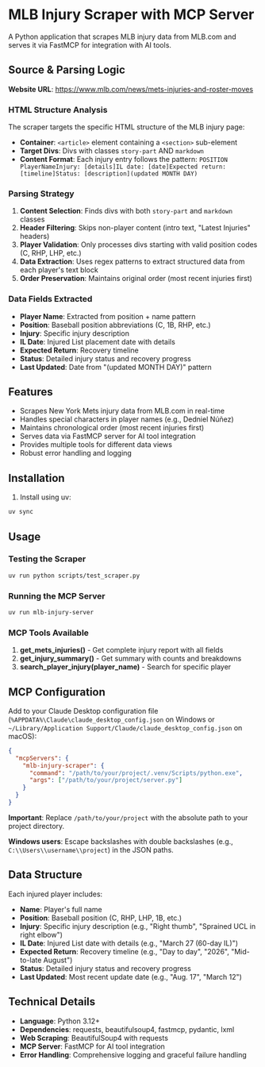 # MLB Injury Scraper with MCP Server

A Python application that scrapes MLB injury data from MLB.com and serves it via FastMCP for integration with AI tools.

## Source & Parsing Logic

**Website URL**: https://www.mlb.com/news/mets-injuries-and-roster-moves

### HTML Structure Analysis
The scraper targets the specific HTML structure of the MLB injury page:
- **Container**: `<article>` element containing a `<section>` sub-element
- **Target Divs**: Divs with classes `story-part` AND `markdown` 
- **Content Format**: Each injury entry follows the pattern: `POSITION PlayerNameInjury: [details]IL date: [date]Expected return: [timeline]Status: [description](updated MONTH DAY)`

### Parsing Strategy
1. **Content Selection**: Finds divs with both `story-part` and `markdown` classes
2. **Header Filtering**: Skips non-player content (intro text, "Latest Injuries" headers)
3. **Player Validation**: Only processes divs starting with valid position codes (C, RHP, LHP, etc.)
4. **Data Extraction**: Uses regex patterns to extract structured data from each player's text block
5. **Order Preservation**: Maintains original order (most recent injuries first)

### Data Fields Extracted
- **Player Name**: Extracted from position + name pattern
- **Position**: Baseball position abbreviations (C, 1B, RHP, etc.)
- **Injury**: Specific injury description
- **IL Date**: Injured List placement date with details
- **Expected Return**: Recovery timeline
- **Status**: Detailed injury status and recovery progress
- **Last Updated**: Date from "(updated MONTH DAY)" pattern

## Features

- Scrapes New York Mets injury data from MLB.com in real-time
- Handles special characters in player names (e.g., Dedniel Núñez)
- Maintains chronological order (most recent injuries first)
- Serves data via FastMCP server for AI tool integration
- Provides multiple tools for different data views
- Robust error handling and logging

## Installation

1. Install using uv:
```bash
uv sync
```

## Usage

### Testing the Scraper
```bash
uv run python scripts/test_scraper.py
```

### Running the MCP Server
```bash
uv run mlb-injury-server
```

### MCP Tools Available

1. **get_mets_injuries()** - Get complete injury report with all fields
2. **get_injury_summary()** - Get summary with counts and breakdowns  
3. **search_player_injury(player_name)** - Search for specific player

## MCP Configuration

Add to your Claude Desktop configuration file (`%APPDATA%\Claude\claude_desktop_config.json` on Windows or `~/Library/Application Support/Claude/claude_desktop_config.json` on macOS):

```json
{
  "mcpServers": {
    "mlb-injury-scraper": {
      "command": "/path/to/your/project/.venv/Scripts/python.exe",
      "args": ["/path/to/your/project/server.py"]
    }
  }
}
```

**Important**: Replace `/path/to/your/project` with the absolute path to your project directory. 

**Windows users**: Escape backslashes with double backslashes (e.g., `C:\\Users\\username\\project`) in the JSON paths.

## Data Structure

Each injured player includes:
- **Name**: Player's full name
- **Position**: Baseball position (C, RHP, LHP, 1B, etc.)
- **Injury**: Specific injury description (e.g., "Right thumb", "Sprained UCL in right elbow")
- **IL Date**: Injured List date with details (e.g., "March 27 (60-day IL)")
- **Expected Return**: Recovery timeline (e.g., "Day to day", "2026", "Mid-to-late August")
- **Status**: Detailed injury status and recovery progress
- **Last Updated**: Most recent update date (e.g., "Aug. 17", "March 12")

## Technical Details

- **Language**: Python 3.12+
- **Dependencies**: requests, beautifulsoup4, fastmcp, pydantic, lxml
- **Web Scraping**: BeautifulSoup4 with requests
- **MCP Server**: FastMCP for AI tool integration
- **Error Handling**: Comprehensive logging and graceful failure handling